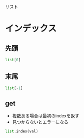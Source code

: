 リスト
# インデックス
## 先頭
```python
list[0]
```

## 末尾
```python
list[-1]
```

## get
- 複数ある場合は最初のindexを返す
- 見つからないとエラーになる
```python
list.index(val)
```
